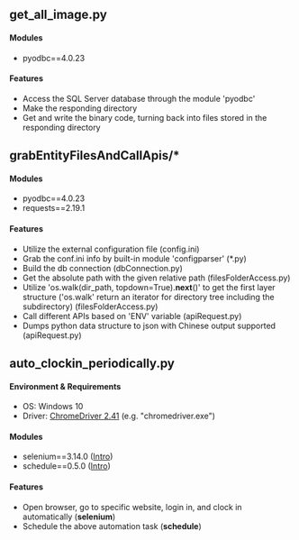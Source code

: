 ## get_all_image.py
#### Modules
 - pyodbc==4.0.23
#### Features
 - Access the SQL Server database through the module 'pyodbc'
 - Make the responding directory
 - Get and write the binary code, turning back into files stored in the responding directory

## grabEntityFilesAndCallApis/*
#### Modules
 - pyodbc==4.0.23
 - requests==2.19.1
#### Features
 - Utilize the external configuration file (config.ini)
 - Grab the conf.ini info by built-in module 'configparser' (*.py)
 - Build the db connection (dbConnection.py)
 - Get the absolute path with the given relative path (filesFolderAccess.py)
 - Utilize 'os.walk(dir_path, topdown=True).__next__()' to get the first layer structure ('os.walk' return an iterator for directory tree including the subdirectory) (filesFolderAccess.py)
 - Call different APIs based on 'ENV' variable (apiRequest.py)
 - Dumps python data structure to json with Chinese output supported (apiRequest.py)

## auto_clockin_periodically.py
#### Environment & Requirements
 - OS: Windows 10
 - Driver: [ChromeDriver 2.41](https://sites.google.com/a/chromium.org/chromedriver/downloads) (e.g. "chromedriver.exe")
#### Modules
 - selenium==3.14.0 ([Intro](https://selenium-python.readthedocs.io/index.html))
 - schedule==0.5.0 ([Intro](https://schedule.readthedocs.io/en/stable/))
#### Features
 - Open browser, go to specific website, login in, and clock in automatically (**selenium**)
 - Schedule the above automation task (**schedule**)
